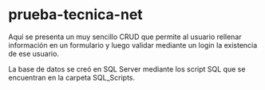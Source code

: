 # prueba-tecnica-net

Aquí se presenta un muy sencillo CRUD que permite al usuario rellenar información en un formulario y luego validar mediante un login la existencia de ese usuario.

La base de datos se creó en SQL Server mediante los script SQL que se encuentran en la carpeta SQL_Scripts.
